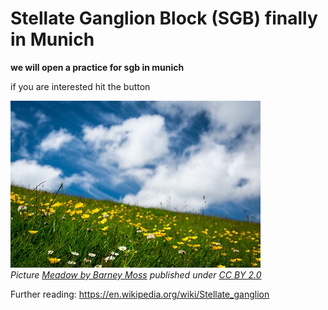 # Stellate Ganglion Block (SGB) finally in Munich

**we will open a practice for sgb in munich**

if you are interested hit the button


![Meadow](/18304602075_1007d2f2db_w.jpg "Meadow")<br>*Picture [Meadow by Barney Moss](https://www.flickr.com/photos/barneymoss/18304602075/) published under [CC BY 2.0](https://creativecommons.org/licenses/by/2.0/)*

Further reading: <https://en.wikipedia.org/wiki/Stellate_ganglion>

